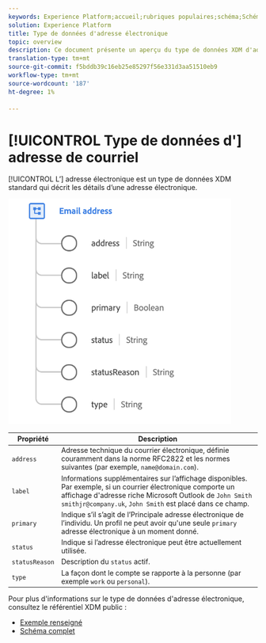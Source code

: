 ```yaml
---
keywords: Experience Platform;accueil;rubriques populaires;schéma;Schéma;XDM;champs;schémas;Schémas;emailAddress;xdm:emailAddress;email;email address;datatype;data-type;data-type;data type;
solution: Experience Platform
title: Type de données d'adresse électronique
topic: overview
description: Ce document présente un aperçu du type de données XDM d'adresse électronique.
translation-type: tm+mt
source-git-commit: f5bddb39c16eb25e85297f56e331d3aa51510eb9
workflow-type: tm+mt
source-wordcount: '187'
ht-degree: 1%

---
```



# [!UICONTROL Type de données d&#39;] adresse de courriel

[!UICONTROL L’] adresse électronique est un type de données XDM standard qui décrit les détails d’une adresse électronique.

<img src="../images/data-types/email-address.png" width="450" /><br />

| Propriété | Description |
| --- | --- |
| `address` | Adresse technique du courrier électronique, définie couramment dans la norme RFC2822 et les normes suivantes (par exemple, `name@domain.com`). |
| `label` | Informations supplémentaires sur l’affichage disponibles. Par exemple, si un courrier électronique comporte un affichage d&#39;adresse riche Microsoft Outlook de `John Smith smithjr@company.uk`, `John Smith` est placé dans ce champ. |
| `primary` | Indique s’il s’agit de l’Principale adresse électronique de l’individu. Un profil ne peut avoir qu&#39;une seule `primary` adresse électronique à un moment donné. |
| `status` | Indique si l’adresse électronique peut être actuellement utilisée. |
| `statusReason` | Description du `status` actif. |
| `type` | La façon dont le compte se rapporte à la personne (par exemple `work` ou `personal`). |


Pour plus d&#39;informations sur le type de données d&#39;adresse électronique, consultez le référentiel XDM public :

* [Exemple renseigné](https://github.com/adobe/xdm/blob/master/components/datatypes/emailaddress.example.1.json)
* [Schéma complet](https://github.com/adobe/xdm/blob/master/components/datatypes/emailaddress.schema.json)